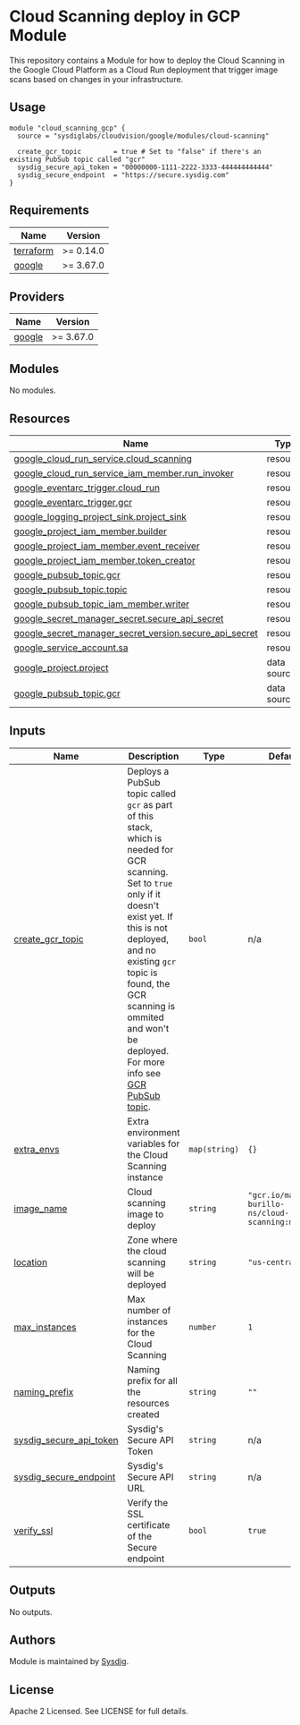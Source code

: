 # Cloud Scanning deploy in GCP Module

This repository contains a Module for how to deploy the Cloud Scanning in the Google Cloud Platform as a Cloud Run
deployment that trigger image scans based on changes in your infrastructure.

## Usage

```hcl
module "cloud_scanning_gcp" {
  source = "sysdiglabs/cloudvision/google/modules/cloud-scanning"

  create_gcr_topic        = true # Set to "false" if there's an existing PubSub topic called "gcr"
  sysdig_secure_api_token = "00000000-1111-2222-3333-444444444444"
  sysdig_secure_endpoint  = "https://secure.sysdig.com"
}
```

<!-- BEGINNING OF PRE-COMMIT-TERRAFORM DOCS HOOK -->
## Requirements

| Name | Version |
|------|---------|
| <a name="requirement_terraform"></a> [terraform](#requirement\_terraform) | >= 0.14.0 |
| <a name="requirement_google"></a> [google](#requirement\_google) | >= 3.67.0 |

## Providers

| Name | Version |
|------|---------|
| <a name="provider_google"></a> [google](#provider\_google) | >= 3.67.0 |

## Modules

No modules.

## Resources

| Name | Type |
|------|------|
| [google_cloud_run_service.cloud_scanning](https://registry.terraform.io/providers/hashicorp/google/latest/docs/resources/cloud_run_service) | resource |
| [google_cloud_run_service_iam_member.run_invoker](https://registry.terraform.io/providers/hashicorp/google/latest/docs/resources/cloud_run_service_iam_member) | resource |
| [google_eventarc_trigger.cloud_run](https://registry.terraform.io/providers/hashicorp/google/latest/docs/resources/eventarc_trigger) | resource |
| [google_eventarc_trigger.gcr](https://registry.terraform.io/providers/hashicorp/google/latest/docs/resources/eventarc_trigger) | resource |
| [google_logging_project_sink.project_sink](https://registry.terraform.io/providers/hashicorp/google/latest/docs/resources/logging_project_sink) | resource |
| [google_project_iam_member.builder](https://registry.terraform.io/providers/hashicorp/google/latest/docs/resources/project_iam_member) | resource |
| [google_project_iam_member.event_receiver](https://registry.terraform.io/providers/hashicorp/google/latest/docs/resources/project_iam_member) | resource |
| [google_project_iam_member.token_creator](https://registry.terraform.io/providers/hashicorp/google/latest/docs/resources/project_iam_member) | resource |
| [google_pubsub_topic.gcr](https://registry.terraform.io/providers/hashicorp/google/latest/docs/resources/pubsub_topic) | resource |
| [google_pubsub_topic.topic](https://registry.terraform.io/providers/hashicorp/google/latest/docs/resources/pubsub_topic) | resource |
| [google_pubsub_topic_iam_member.writer](https://registry.terraform.io/providers/hashicorp/google/latest/docs/resources/pubsub_topic_iam_member) | resource |
| [google_secret_manager_secret.secure_api_secret](https://registry.terraform.io/providers/hashicorp/google/latest/docs/resources/secret_manager_secret) | resource |
| [google_secret_manager_secret_version.secure_api_secret](https://registry.terraform.io/providers/hashicorp/google/latest/docs/resources/secret_manager_secret_version) | resource |
| [google_service_account.sa](https://registry.terraform.io/providers/hashicorp/google/latest/docs/resources/service_account) | resource |
| [google_project.project](https://registry.terraform.io/providers/hashicorp/google/latest/docs/data-sources/project) | data source |
| [google_pubsub_topic.gcr](https://registry.terraform.io/providers/hashicorp/google/latest/docs/data-sources/pubsub_topic) | data source |

## Inputs

| Name | Description | Type | Default | Required |
|------|-------------|------|---------|:--------:|
| <a name="input_create_gcr_topic"></a> [create\_gcr\_topic](#input\_create\_gcr\_topic) | Deploys a PubSub topic called `gcr` as part of this stack, which is needed for GCR scanning. Set to `true` only if it doesn't exist yet. If this is not deployed, and no existing `gcr` topic is found, the GCR scanning is ommited and won't be deployed. For more info see [GCR PubSub topic](https://cloud.google.com/container-registry/docs/configuring-notifications#create_a_topic). | `bool` | n/a | yes |
| <a name="input_extra_envs"></a> [extra\_envs](#input\_extra\_envs) | Extra environment variables for the Cloud Scanning instance | `map(string)` | `{}` | no |
| <a name="input_image_name"></a> [image\_name](#input\_image\_name) | Cloud scanning image to deploy | `string` | `"gcr.io/mateo-burillo-ns/cloud-scanning:master"` | no |
| <a name="input_location"></a> [location](#input\_location) | Zone where the cloud scanning will be deployed | `string` | `"us-central1"` | no |
| <a name="input_max_instances"></a> [max\_instances](#input\_max\_instances) | Max number of instances for the Cloud Scanning | `number` | `1` | no |
| <a name="input_naming_prefix"></a> [naming\_prefix](#input\_naming\_prefix) | Naming prefix for all the resources created | `string` | `""` | no |
| <a name="input_sysdig_secure_api_token"></a> [sysdig\_secure\_api\_token](#input\_sysdig\_secure\_api\_token) | Sysdig's Secure API Token | `string` | n/a | yes |
| <a name="input_sysdig_secure_endpoint"></a> [sysdig\_secure\_endpoint](#input\_sysdig\_secure\_endpoint) | Sysdig's Secure API URL | `string` | n/a | yes |
| <a name="input_verify_ssl"></a> [verify\_ssl](#input\_verify\_ssl) | Verify the SSL certificate of the Secure endpoint | `bool` | `true` | no |

## Outputs

No outputs.
<!-- END OF PRE-COMMIT-TERRAFORM DOCS HOOK -->

## Authors

Module is maintained by [Sysdig](https://github.com/sysdiglabs/terraform-google-cloudvision).

## License

Apache 2 Licensed. See LICENSE for full details.
